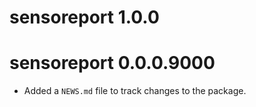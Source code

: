 # sensoreport 1.0.0

# sensoreport 0.0.0.9000

* Added a `NEWS.md` file to track changes to the package.
